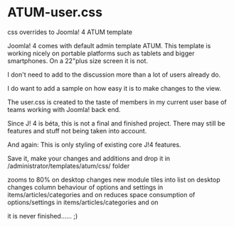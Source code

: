 # ATUM-user.css
css overrides to Joomla! 4 ATUM template 

Joomla! 4 comes with default admin template ATUM.
This template is working nicely on portable platforms such as tablets and bigger smartphones.
On a 22"plus size screen it is not.

I don't need to add to the discussion more than a lot of users already do.

I do want to add a sample on how easy it is to make changes to the view.

The user.css is created to the taste of members in my current user base of teams working with Joomla! back end.

Since J! 4 is béta, this is not a final and finished project. There may still be features and stuff not being taken into account.

And again: This is only styling of existing core J!4 features.

Save it, make your changes and additions and drop it in /administrator/templates/atum/css/ folder

zooms to 80% on desktop
changes new module tiles into list on desktop
changes column behaviour of options and settings in items/articles/categories and on
reduces space consumption of options/settings in items/articles/categories and on

it is never finished...... ;)
